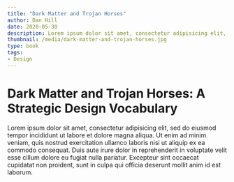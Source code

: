 ```yaml
---
title: "Dark Matter and Trojan Horses"
author: Dan Hill
date: 2020-05-30
description: Lorem ipsum dolor sit amet, consectetur adipisicing elit, sed do eiusmod tempor incididunt ut labore et dolore magna aliqua.
thumbnail: /media/dark-matter-and-trojan-horses.jpg
type: book
tags:
- Design
---
```


# Dark Matter and Trojan Horses: A Strategic Design Vocabulary

Lorem ipsum dolor sit amet, consectetur adipisicing elit, sed do eiusmod tempor incididunt ut labore et dolore magna aliqua. Ut enim ad minim veniam, quis nostrud exercitation ullamco laboris nisi ut aliquip ex ea commodo consequat. Duis aute irure dolor in reprehenderit in voluptate velit esse cillum dolore eu fugiat nulla pariatur. Excepteur sint occaecat cupidatat non proident, sunt in culpa qui officia deserunt mollit anim id est laborum.
